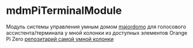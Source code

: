 # mdmPiTerminalModule
Модуль системы управления умным домом [majordomo](https://majordomo.smartliving.ru) для голосового ассистента/терминала у мной колонки из доступных элементов Orange Pi Zero [репозитарий самой умной колонки](https://github.com/devoff/mdmPiTerminal) 

